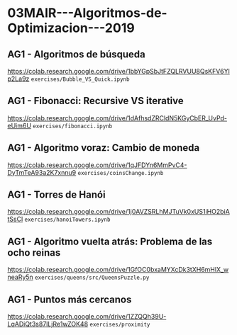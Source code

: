# 03MAIR---Algoritmos-de-Optimizacion---2019

## AG1 - Algoritmos de búsqueda
https://colab.research.google.com/drive/1bbYGpSbJtFZQLRVUU8QsKFV6Ylp2La9z
`exercises/Bubble_VS_Quick.ipynb`

## AG1 - Fibonacci: Recursive VS iterative
https://colab.research.google.com/drive/1dAfhsdZRCldN5KGyCbER_UvPd-eUim6U
`exercises/fibonacci.ipynb`

## AG1 - Algoritmo voraz: Cambio de moneda
https://colab.research.google.com/drive/1qJFDYn6MmPvC4-DyTmTeA93a2K7xnnu9
`exercises/coinsChange.ipynb`

## AG1 - Torres de Hanói
https://colab.research.google.com/drive/1j0AVZSRLhMJTuVk0xUS1iHO2biAtSsCl
`exercises/hanoiTowers.ipynb`

## AG1 - Algoritmo vuelta atrás: Problema de las ocho reinas
https://colab.research.google.com/drive/1GfOC0bxaMYXcDk3tXH6mHlX_wneaRy5n
`exercises/queens/src/QueensPuzzle.py`

## AG1 - Puntos más cercanos
https://colab.research.google.com/drive/1ZZQQh39U-LqADiQt3s87lLjRe1wZOK48
`exercises/proximity`